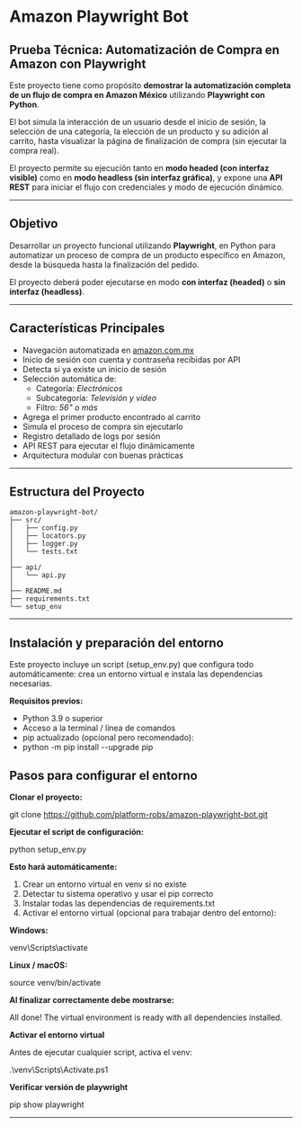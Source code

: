 # Amazon Playwright Bot

## Prueba Técnica: Automatización de Compra en Amazon con Playwright

Este proyecto tiene como propósito **demostrar la automatización completa de un flujo de compra en Amazon México** utilizando **Playwright con Python**.

El bot simula la interacción de un usuario desde el inicio de sesión, la selección de una categoría, la elección de un producto y su adición al carrito, hasta visualizar la página de finalización de compra (sin ejecutar la compra real).

El proyecto permite su ejecución tanto en **modo headed (con interfaz visible)** como en **modo headless (sin interfaz gráfica)**, y expone una **API REST** para iniciar el flujo con credenciales y modo de ejecución dinámico.

---

## Objetivo

Desarrollar un proyecto funcional utilizando **Playwright**, en Python para automatizar un
proceso de compra de un producto específico en Amazon, desde la búsqueda hasta la
finalización del pedido. 

El proyecto deberá poder ejecutarse en modo **con interfaz (headed)** o **sin interfaz (headless)**.

---

## Características Principales

- Navegación automatizada en [amazon.com.mx](https://www.amazon.com.mx)
- Inicio de sesión con cuenta y contraseña recibidas por API
- Detecta si ya existe un inicio de sesión
- Selección automática de:
  - Categoría: *Electrónicos*
  - Subcategoría: *Televisión y video*
  - Filtro: *56" o más*
- Agrega el primer producto encontrado al carrito
- Simula el proceso de compra sin ejecutarlo
- Registro detallado de logs por sesión
- API REST para ejecutar el flujo dinámicamente
- Arquitectura modular con buenas prácticas

---

## Estructura del Proyecto

```
amazon-playwright-bot/
├── src/
│   ├── config.py
│   ├── locators.py
│   ├── logger.py
│   └── tests.txt
│
├── api/
│   └── api.py
│
├── README.md
├── requirements.txt
└── setup_env
```

---
## Instalación y preparación del entorno

Este proyecto incluye un script (setup_env.py) que configura todo automáticamente: crea un entorno virtual e instala las dependencias necesarias.

**Requisitos previos:**

* Python 3.9 o superior
* Acceso a la terminal / línea de comandos
* pip actualizado (opcional pero recomendado):
* python -m pip install --upgrade pip

## Pasos para configurar el entorno

**Clonar el proyecto:**

git clone https://github.com/platform-robs/amazon-playwright-bot.git

**Ejecutar el script de configuración:**

python setup_env.py

**Esto hará automáticamente:**

1. Crear un entorno virtual en venv si no existe
2. Detectar tu sistema operativo y usar el pip correcto
3. Instalar todas las dependencias de requirements.txt
4. Activar el entorno virtual (opcional para trabajar dentro del entorno):

**Windows:**

venv\Scripts\activate

**Linux / macOS:**

source venv/bin/activate

**Al finalizar correctamente debe mostrarse:**

All done! The virtual environment is ready with all dependencies installed.

**Activar el entorno virtual**

Antes de ejecutar cualquier script, activa el venv:

.\venv\Scripts\Activate.ps1

**Verificar versión de playwright**

pip show playwright

---


